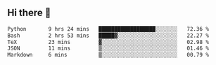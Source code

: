 ## Hi there 👋

<!--START_SECTION:waka-->

```txt
Python       9 hrs 24 mins   ██████████████████░░░░░░░   72.36 %
Bash         2 hrs 53 mins   █████▓░░░░░░░░░░░░░░░░░░░   22.27 %
TeX          23 mins         ▓░░░░░░░░░░░░░░░░░░░░░░░░   02.98 %
JSON         11 mins         ▒░░░░░░░░░░░░░░░░░░░░░░░░   01.46 %
Markdown     6 mins          ▒░░░░░░░░░░░░░░░░░░░░░░░░   00.79 %
```

<!--END_SECTION:waka-->

<!--
**OliverShang/OliverShang** is a ✨ _special_ ✨ repository because its `README.md` (this file) appears on your GitHub profile.

Here are some ideas to get you started:

- 🔭 I’m currently working on ...
- 🌱 I’m currently learning ...
- 👯 I’m looking to collaborate on ...
- 🤔 I’m looking for help with ...
- 💬 Ask me about ...
- 📫 How to reach me: ...
- 😄 Pronouns: ...
- ⚡ Fun fact: ...
-->
